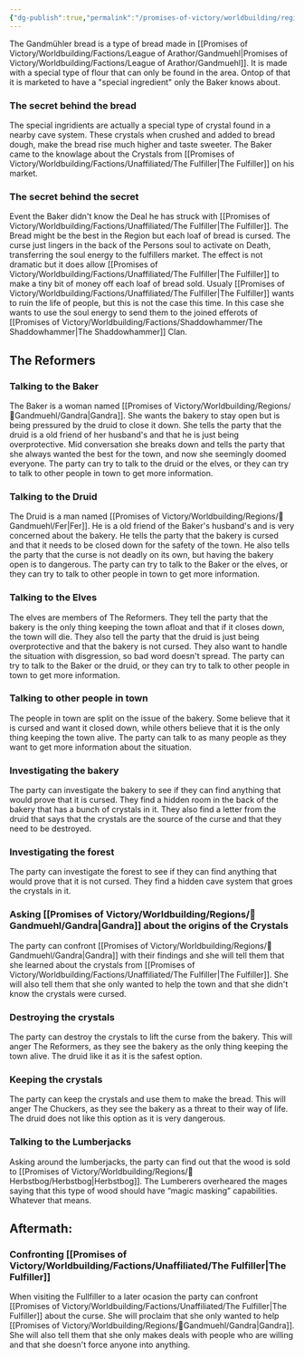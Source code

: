 ```yaml
---
{"dg-publish":true,"permalink":"/promises-of-victory/worldbuilding/regions/gandmuehl/gandmuehl-bread-plot/","title":"Gandmühl Bread Plot","noteIcon":"Plot","created":"2023-01-25T02:26:53.783+01:00","updated":"2023-04-10T21:38:09.486+02:00"}
---
```



The Gandmühler bread is a type of bread made in [[Promises of Victory/Worldbuilding/Factions/League of Arathor/Gandmuehl\|Promises of Victory/Worldbuilding/Factions/League of Arathor/Gandmuehl]]. It is made with a special type of flour that can only be found in the area. Ontop of that it is marketed to have a "special ingredient" only the Baker knows about.

### The secret behind the bread

The special ingridients are actually a special type of crystal found in a nearby cave system. These crystals when crushed and added to bread dough, make the bread rise much higher and taste sweeter. The Baker came to the knowlage about the Crystals from [[Promises of Victory/Worldbuilding/Factions/Unaffiliated/The Fulfiller\|The Fulfiller]] on his market.

### The secret behind the secret

Event the Baker didn't know the Deal he has struck with [[Promises of Victory/Worldbuilding/Factions/Unaffiliated/The Fulfiller\|The Fulfiller]]. The Bread might be the best in the Region but each loaf of bread is cursed. The curse just lingers in the back of the Persons soul to activate on Death, transferring the soul energy to the fulfillers market. The effect is not dramatic but it does allow [[Promises of Victory/Worldbuilding/Factions/Unaffiliated/The Fulfiller\|The Fulfiller]] to make a tiny bit of money off each loaf of bread sold.
Usualy [[Promises of Victory/Worldbuilding/Factions/Unaffiliated/The Fulfiller\|The Fulfiller]] wants to ruin the life of people, but this is not the case this time. In this case she wants to use the soul energy to send them to the joined efferots of [[Promises of Victory/Worldbuilding/Factions/Shaddowhammer/The Shaddowhammer\|The Shaddowhammer]] Clan.


## The Reformers

### Talking to the Baker

The Baker is a woman named [[Promises of Victory/Worldbuilding/Regions/🏰Gandmuehl/Gandra\|Gandra]]. She wants the bakery to stay open but is being pressured by the druid to close it down. She tells the party that the druid is a old friend of her husband's and that he is just being overprotective. Mid conversation she breaks down and tells the party that she always wanted the best for the town, and now she seemingly doomed everyone.
The party can try to talk to the druid or the elves, or they can try to talk to other people in town to get more information.

### Talking to the Druid

The Druid is a man named [[Promises of Victory/Worldbuilding/Regions/🏰Gandmuehl/Fer\|Fer]]. He is a old friend of the Baker's husband's and is very concerned about the bakery. He tells the party that the bakery is cursed and that it needs to be closed down for the safety of the town. He also tells the party that the curse is not deadly on its own, but having the bakery open is to dangerous.
The party can try to talk to the Baker or the elves, or they can try to talk to other people in town to get more information.

### Talking to the Elves

The elves are members of The Reformers. They tell the party that the bakery is the only thing keeping the town afloat and that if it closes down, the town will die. They also tell the party that the druid is just being overprotective and that the bakery is not cursed. They also want to handle the situation with disgression, so bad word doesn't spread.
The party can try to talk to the Baker or the druid, or they can try to talk to other people in town to get more information.

### Talking to other people in town

The people in town are split on the issue of the bakery. Some believe that it is cursed and want it closed down, while others believe that it is the only thing keeping the town alive. The party can talk to as many people as they want to get more information about the situation.

### Investigating the bakery

The party can investigate the bakery to see if they can find anything that would prove that it is cursed. They find a hidden room in the back of the bakery that has a bunch of crystals in it. They also find a letter from the druid that says that the crystals are the source of the curse and that they need to be destroyed.

### Investigating the forest

The party can investigate the forest to see if they can find anything that would prove that it is not cursed. They find a hidden cave system that groes the crystals in it.

### Asking [[Promises of Victory/Worldbuilding/Regions/🏰Gandmuehl/Gandra\|Gandra]] about the origins of the Crystals

The party can confront [[Promises of Victory/Worldbuilding/Regions/🏰Gandmuehl/Gandra\|Gandra]] with their findings and she will tell them that she learned about the crystals from [[Promises of Victory/Worldbuilding/Factions/Unaffiliated/The Fulfiller\|The Fulfiller]]. She will also tell them that she only wanted to help the town and that she didn't know the crystals were cursed.

### Destroying the crystals

The party can destroy the crystals to lift the curse from the bakery. This will anger The Reformers, as they see the bakery as the only thing keeping the town alive. The druid like it as it is the safest option.

### Keeping the crystals

The party can keep the crystals and use them to make the bread. This will anger The Chuckers, as they see the bakery as a threat to their way of life. The druid does not like this option as it is very dangerous.



### Talking to the Lumberjacks

Asking around the lumberjacks, the party can find out that the wood is sold to [[Promises of Victory/Worldbuilding/Regions/🏰Herbstbog/Herbstbog\|Herbstbog]]. The Lumberers overheared the mages saying that this type of wood should have “magic masking” capabilities. Whatever that means.


## Aftermath:

### Confronting [[Promises of Victory/Worldbuilding/Factions/Unaffiliated/The Fulfiller\|The Fulfiller]]

When visiting the Fullfiller to a later ocasion the party can confront [[Promises of Victory/Worldbuilding/Factions/Unaffiliated/The Fulfiller\|The Fulfiller]] about the curse. She will proclaim that she only wanted to help [[Promises of Victory/Worldbuilding/Regions/🏰Gandmuehl/Gandra\|Gandra]]. She will also tell them that she only makes deals with people who are willing and that she doesn't force anyone into anything.  

